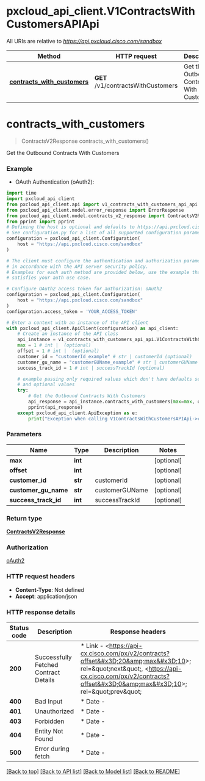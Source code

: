 # pxcloud_api_client.V1ContractsWithCustomersAPIApi

All URIs are relative to *https://api.pxcloud.cisco.com/sandbox*

Method | HTTP request | Description
------------- | ------------- | -------------
[**contracts_with_customers**](V1ContractsWithCustomersAPIApi.md#contracts_with_customers) | **GET** /v1/contractsWithCustomers | Get the Outbound Contracts With Customers


# **contracts_with_customers**
> ContractsV2Response contracts_with_customers()

Get the Outbound Contracts With Customers

### Example

* OAuth Authentication (oAuth2):

```python
import time
import pxcloud_api_client
from pxcloud_api_client.api import v1_contracts_with_customers_api_api
from pxcloud_api_client.model.error_response import ErrorResponse
from pxcloud_api_client.model.contracts_v2_response import ContractsV2Response
from pprint import pprint
# Defining the host is optional and defaults to https://api.pxcloud.cisco.com/sandbox
# See configuration.py for a list of all supported configuration parameters.
configuration = pxcloud_api_client.Configuration(
    host = "https://api.pxcloud.cisco.com/sandbox"
)

# The client must configure the authentication and authorization parameters
# in accordance with the API server security policy.
# Examples for each auth method are provided below, use the example that
# satisfies your auth use case.

# Configure OAuth2 access token for authorization: oAuth2
configuration = pxcloud_api_client.Configuration(
    host = "https://api.pxcloud.cisco.com/sandbox"
)
configuration.access_token = 'YOUR_ACCESS_TOKEN'

# Enter a context with an instance of the API client
with pxcloud_api_client.ApiClient(configuration) as api_client:
    # Create an instance of the API class
    api_instance = v1_contracts_with_customers_api_api.V1ContractsWithCustomersAPIApi(api_client)
    max = 1 # int |  (optional)
    offset = 1 # int |  (optional)
    customer_id = "customerId_example" # str | customerId (optional)
    customer_gu_name = "customerGUName_example" # str | customerGUName (optional)
    success_track_id = 1 # int | successTrackId (optional)

    # example passing only required values which don't have defaults set
    # and optional values
    try:
        # Get the Outbound Contracts With Customers
        api_response = api_instance.contracts_with_customers(max=max, offset=offset, customer_id=customer_id, customer_gu_name=customer_gu_name, success_track_id=success_track_id)
        pprint(api_response)
    except pxcloud_api_client.ApiException as e:
        print("Exception when calling V1ContractsWithCustomersAPIApi->contracts_with_customers: %s\n" % e)
```


### Parameters

Name | Type | Description  | Notes
------------- | ------------- | ------------- | -------------
 **max** | **int**|  | [optional]
 **offset** | **int**|  | [optional]
 **customer_id** | **str**| customerId | [optional]
 **customer_gu_name** | **str**| customerGUName | [optional]
 **success_track_id** | **int**| successTrackId | [optional]

### Return type

[**ContractsV2Response**](ContractsV2Response.md)

### Authorization

[oAuth2](../README.md#oAuth2)

### HTTP request headers

 - **Content-Type**: Not defined
 - **Accept**: application/json


### HTTP response details

| Status code | Description | Response headers |
|-------------|-------------|------------------|
**200** | Successfully Fetched Contract Details |  * Link - &lt;https://api-cx.cisco.com/px/v2/contracts?offset&#x3D;20&amp;max&#x3D;10&gt;; rel&#x3D;\&quot;next\&quot;, &lt;https://api-cx.cisco.com/px/v2/contracts?offset&#x3D;0&amp;max&#x3D;10&gt;; rel&#x3D;\&quot;prev\&quot; <br>  |
**400** | Bad Input |  * Date -  <br>  |
**401** | Unauthorized |  * Date -  <br>  |
**403** | Forbidden |  * Date -  <br>  |
**404** | Entity Not Found |  * Date -  <br>  |
**500** | Error during fetch |  * Date -  <br>  |

[[Back to top]](#) [[Back to API list]](../README.md#documentation-for-api-endpoints) [[Back to Model list]](../README.md#documentation-for-models) [[Back to README]](../README.md)

